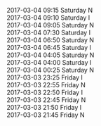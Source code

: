 2017-03-04 09:15 Saturday  N  
2017-03-04 09:10 Saturday  I  
2017-03-04 09:05 Saturday  N  
2017-03-04 07:30 Saturday  I  
2017-03-04 06:50 Saturday  N  
2017-03-04 06:45 Saturday  I  
2017-03-04 04:05 Saturday  N  
2017-03-04 04:00 Saturday  I  
2017-03-04 00:25 Saturday  N  
2017-03-03 23:25 Friday  I  
2017-03-03 22:55 Friday  N  
2017-03-03 22:50 Friday  I  
2017-03-03 22:45 Friday  N  
2017-03-03 21:50 Friday  I  
2017-03-03 21:45 Friday  N  

